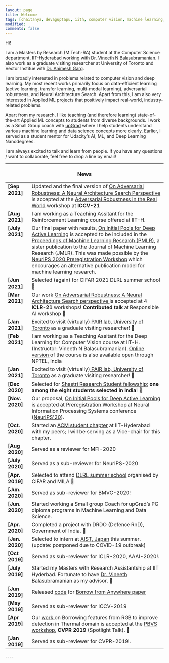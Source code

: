 ```yaml
---
layout: page
title: Welcome
tags: [chaitanya, devaguptapu, iith, computer vision, machine learning, deep learning, active learning, transfer learning]
modified:
comments: false
---
```


Hi!  

I am a Masters by Research (M.Tech-RA) student at the Computer Science department, IIT-Hyderabad working with [Dr. Vineeth N Balasubramanian](https://www.iith.ac.in/~vineethnb/). I also work as a graduate visiting researcher at University of Toronto and Vector Institue with [Dr. Animesh Garg](https://animesh.garg.tech/).

I am broadly interested in problems related to computer vision and deep learning. My most recent works primarily focus on data-efficient learning (active learning, transfer learning, multi-modal learning), adversarial robustness, and Neural Architecture Search. Apart from this, I am also very interested in Applied ML projects that positively impact real-world, industry-related problems. 

Apart from my research, I like teaching (and therefore learning) state-of-the-art Applied ML concepts to students from diverse backgrounds. I work as a Small Group coach with [upGrad](https://www.upgrad.com/) where I help students understand various machine learning and data science concepts more clearly. Earlier, I served as a student mentor for Udacity’s AI, ML, and Deep Learning Nanodegrees. 

<!-- Before I joined IIT-Hyderabad, I completed my undergraduate in 2018 from Department of Electronics and Communication Engineering, [Keshav Memorial Institute Of Technology](https://kmit.in/) affiliated with [Jawaharlal Nehru Technological University, Hyderabad](https://jntuh.ac.in/)   -->

I am always excited to talk and learn from people. If you have any questions / want to collaborate, feel free to drop a line by email!

----

<h3 align="center">News</h3>
<div class="scrollbar" id="style-1">
<!-- <div class="force-overflow"></div> -->
<table class='news-table' >
    <col width="15%">
    <col width="85%">
    <tr>
        <td valign="top"><strong>[Sep 2021]</strong></td>
        <td>Updated and the final version of <a href="https://openaccess.thecvf.com/content/ICCV2021W/AROW/html/Devaguptapu_On_Adversarial_Robustness_A_Neural_Architecture_Search_Perspective_ICCVW_2021_paper.html"> On Adversarial Robustness: A Neural Architecture Search Perspective </a> is accepted at the <a href="https://iccv21-adv-workshop.github.io/"> Adversarial Robustness in the Real World</a> workshop at <b>ICCV-21</b>
        </td>
    </tr>
        <tr>
        <td valign="top"><strong>[Aug 2021]</strong></td>
        <td>I am working as a Teaching Assitant for the Reinforcement Learning course offered at IIT-H.
        </td>
    </tr>
    <tr>
        <td valign="top"><strong>[July 2021]</strong></td>
        <td>Our final paper with results, <a href="https://arxiv.org/abs/2011.14696" target="_blank">On Initial Pools for Deep Active Learning</a> is accepted to be included in the <a href="http://proceedings.mlr.press/v148/">Proceedings of Machine Learning Research (PMLR)</a>, a sister publication to the Journal of Machine Learning Research (JMLR). This was made possible by the <a href="https://preregister.science/neurips2020.html">NeurIPS 2020 Preregistration Workshop</a> which encourages an alternative publication model for machine learning research.
        </td>
    </tr>
    <tr>
        <td valign="top"><strong>[Jun 2021]</strong></td>
        <td> Selected (again) for CIFAR 2021 DLRL summer school 🌟</td>
    </tr>  
    <tr>
        <td valign="top"><strong>[Mar 2021]</strong></td>
        <td> Our work <a href=""> On Adversarial Robustness: A Neural Architecture Search perspective </a> is accepted at 4 <b>ICLR-21</b> workshops! <b>Contributed talk</b> at Responsible AI workshop 🌟</td>
    </tr>    
    <tr>
        <td valign="top"><strong>[Jan 2021]</strong></td>
        <td>Excited to visit (virtually)<a href="https://www.pair.toronto.edu/"> PAIR lab, University of Toronto</a> as a graduate visiting researcher! 🌟</td>
    </tr>    
    <tr>
        <td valign="top"><strong>[Feb 2021]</strong></td>
        <td>I am working as a Teaching Assitant for the Deep Learning for Computer Vision course at IIT-H. (Instructor: Vineeth N Balasubramanian). <a href="https://onlinecourses.nptel.ac.in/noc21_cs93/preview"> Online version </a> of the course is also available open through NPTEL, India</td>
    </tr>
    <tr>
        <td valign="top"><strong>[Jan 2021]</strong></td>
        <td>Excited to visit (virtually)<a href="https://www.pair.toronto.edu/"> PAIR lab, University of Toronto</a> as a graduate visiting researcher! 🌟</td>
    </tr>
    <tr>
        <td valign="top"><strong>[Dec 2020]</strong></td>
        <td>Selected for <a href="https://www.shastriinstitute.org/sites/default/files/SRSF-2020-21.pdf">Shastri Research Student fellowship</a>; <b>one among the eight students selected in India</b>! 🌟</td>
    </tr>
    <tr>
        <td valign="top"><strong>[Nov. 2020]</strong></td>
        <td>Our proposal, <a href="https://arxiv.org/abs/2011.14696" target="_blank">On Initial Pools for Deep Active Learning</a> is accepted at <a href="http://preregister.science/">Preregistration Workshop</a> at Neural Information Processing Systems conference (<a href="https://nips.cc/Conferences/2020">NeurIPS'20</a>).
        </td>
    </tr>
    <tr>
        <td valign="top"><strong>[Oct. 2020]</strong></td>
        <td>Started an <a href="https://iith.acm.org/">ACM student chapter</a> at IIT-Hyderabad with my peers; I will be serving as a Vice-chair for this chapter.
        </td>
    </tr>
    <tr>
        <td valign="top"><strong>[Aug 2020]</strong></td>
        <td>Served as a reviewer for MFI-2020
        </td>
    </tr>
    <tr>
        <td valign="top"><strong>[July 2020]</strong></td>
        <td>Served as a sub-reviewer for NeurIPS-2020
        </td>
    </tr>
    <tr>
        <td valign="top"><strong>[Apr. 2019]</strong></td>
        <td>Selected to attend  <a href="https://dlrlsummerschool.ca/">DLRL summer school</a>  organised by CIFAR and MILA 🌟
        </td>
    </tr>
    <tr>
        <td valign="top"><strong>[Jun. 2020]</strong></td>
        <td> Served as sub-reviewer for BMVC-2020!
        </td>
    </tr>
        <tr>
        <td valign="top"><strong>[Jun. 2020]</strong></td>
        <td>Started working a Small group Coach for upGrad’s PG diploma programs in Machine Learning and Data Science.
        </td>
    </tr>
    <tr>
        <td valign="top"><strong>[Apr. 2020]</strong></td>
        <td>Completed a project with DRDO (Defence RnD), Government of India. 🌟
        </td>
    </tr>
    <tr>
        <td valign="top"><strong>[Jan. 2020]</strong></td>
        <td>Selected to intern at <a href="https://www.aist.go.jp/index_en.html">AIST, Japan</a> this summer. (update: postponed due to COVID-19 outbreak)
        </td>
    </tr>
    <tr>
        <td valign="top"><strong>[Oct 2019]</strong></td>
        <td>Served as sub-reviewer for ICLR-2020, AAAI-2020!.
        </td>
    </tr>
    <tr>
        <td valign="top"><strong>[July 2019]</strong></td>
        <td> Started my Masters with Research Assistantship at IIT Hyderbad. Fortunate to have <a href="https://www.iith.ac.in/~vineethnb/index.html">Dr. Vineeth Balasubramanian </a> as my advisor. 🌟
        </td>
    </tr>
    <tr>
        <td valign="top"><strong>[Jun 2019]</strong></td>
        <td> Released <a href="https://github.com/tdchaitanya/MMTOD">code</a> for <a href="http://arxiv.org/abs/1905.08789">Borrow from Anywhere paper </a>
        </td>
    </tr>
    <tr>
        <td valign="top"><strong>[May 2019]</strong></td>
        <td> Served as sub-reviewer for ICCV-2019
        </td>
    </tr>
    <tr>
        <td valign="top"><strong>[Apr 2019]</strong></td>
        <td> Our <a href="https://arxiv.org/abs/1905.08789">work </a> on Borrowing features from RGB to improve detection in Thermal domain is accepted at the <a href="http://vcipl-okstate.org/pbvs/19/index.html">PBVS workshop</a>, <b>CVPR 2019</b> (Spotlight Talk). 🌟
        </td>
    </tr>
    <tr>
        <td valign="top"><strong>[Jan 2019]</strong></td>
        <td>Served as sub-reviewer for CVPR-2019!.
        </td>
    </tr>
</table>
</div>
----

<!-- <h3 align="center">Affiliations</h3>
<table align="center" class='affl-pic'>
    <tr>
        <td>
            <a href="https://uni-freiburg.de/">
            <img src="/images/uf-logo.svg.png" width="105"></a>
        </td>
        <td>
            <a href="https://www.iith.ac.in/">
            <img src="/images/iit-hyderabad-logo.png"></a>
        </td>
        <td>
            <a href="http://www.ggktech.com/">
            <img src="/images/ggk-logo.jpg"></a>
        </td>
    <tr>
        <tr>
            <td>Uni-Freiburg<br>2021-Present</td>
            <td>IIT Hyderabad<br>2018-2021</td>
            <td>GGK Technologies<br>2017-2018</td>
        </tr>
    </tr>
    <td>
    <br>
    <br>
            <a href="http://jntuh.ac.in/">
            <img src="/images/jntuh-kmit-logo.png"></a>
        </td>
        <td>
        <br>
    <br>
            <a href="http://www.ignou.ac.in/">
            <img src="/images/ignou-logo.jpg"></a>
        </td>
        <td>
        <br>
    <br>
            <a href="https://www.polycom.co.in/">
            <img src="/images/polycom-logo.png"></a>
        </td>
    </tr>
    <tr>
        <td>JNTU Hyderabad (KMIT)<br>2013-2017</td>
    <td>PGD in Applied Statistics<br>2017-2018</td>
        <td>Polycom Research<br>Summer 2016</td>
    </tr>
</table> -->
